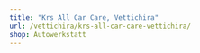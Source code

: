 ```yaml
---
title: "Krs All Car Care, Vettichira"
url: /vettichira/krs-all-car-care-vettichira/
shop: Autowerkstatt
---
```


